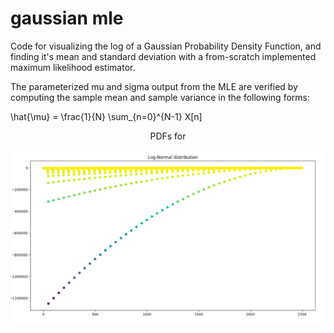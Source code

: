 # gaussian mle

Code for visualizing the log of a Gaussian Probability Density Function, and finding it's mean and standard deviation with a from-scratch implemented maximum likelihood estimator. 

The parameterized mu and sigma output from the MLE are verified by computing the sample mean and sample variance in the following forms:

\hat{\mu} = \frac{1}{N} \sum_{n=0}^{N-1} X[n]


<p align="center"> PDFs for </p>

![Alt text](https://github.com/arikanev/gaussian_mle/blob/master/Log-Norm_sample.png)
